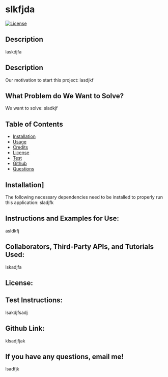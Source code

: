 # slkfjda

[![License](https://img.shields.io/badge/License-none-blue.svg)](https://opensource.org/licenses/none)
## Description 
laskdjfa
## Description
Our motivation to start this project: lasdjkf
## What Problem do We Want to Solve?
We want to solve: sladkjf  
## Table of Contents
* [Installation](#installation)
* [Usage](#usage)
* [Credits](#credits)
* [License](#license)
* [Test](#test)
* [Github](#github)
* [Questions](#questions)
## Installation]
The following necessary dependencies need to be installed to properly run this application:
sladjfk
## Instructions and Examples for Use:
asldkfj
## Collaborators, Third-Party APIs, and Tutorials Used:
lskadjfa
## License:

## Test Instructions:
lsakdjfsadj
## Github Link:
klsadjfjak
## If you have any questions, email me!
lsadfjk
